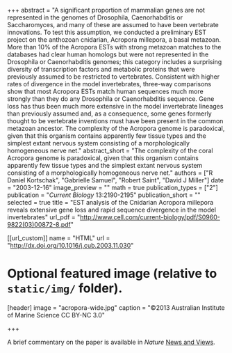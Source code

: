+++
abstract = "A significant proportion of mammalian genes are not represented in the genomes of Drosophila, Caenorhabditis or Saccharomyces, and many of these are assumed to have been vertebrate innovations. To test this assumption, we conducted a preliminary EST project on the anthozoan cnidarian, Acropora millepora, a basal metazoan. More than 10% of the Acropora ESTs with strong metazoan matches to the databases had clear human homologs but were not represented in the Drosophila or Caenorhabditis genomes; this category includes a surprising diversity of transcription factors and metabolic proteins that were previously assumed to be restricted to vertebrates. Consistent with higher rates of divergence in the model invertebrates, three-way comparisons show that most Acropora ESTs match human sequences much more strongly than they do any Drosophila or Caenorhabditis sequence. Gene loss has thus been much more extensive in the model invertebrate lineages than previously assumed and, as a consequence, some genes formerly thought to be vertebrate inventions must have been present in the common metazoan ancestor. The complexity of the Acropora genome is paradoxical, given that this organism contains apparently few tissue types and the simplest extant nervous system consisting of a morphologically homogeneous nerve net."
abstract_short = "The complexity of the coral Acropora genome is paradoxical, given that this organism contains apparently few tissue types and the simplest extant nervous system consisting of a morphologically homogeneous nerve net."
authors = ["R Daniel Kortschak", "Gabrielle Samuel", "Robert Saint", "David J Miller"]
date = "2003-12-16"
image_preview = ""
math = true
publication_types = ["2"]
publication = "*Current Biology* 13:2190-2195"
publication_short = ""
selected = true
title = "EST analysis of the Cnidarian Acropora millepora reveals extensive gene loss and rapid sequence divergence in the model invertebrates"
url_pdf = "http://www.cell.com/current-biology/pdf/S0960-9822(03)00872-8.pdf"

[[url_custom]]
name = "HTML"
url = "http://dx.doi.org/10.1016/j.cub.2003.11.030"

# Optional featured image (relative to `static/img/` folder).
[header]
image = "acropora-wide.jpg"
caption = "©2013 Australian Institute of Marine Science CC BY-NC 3.0"

+++

A brief commentary on the paper is available in *Nature* [News and Views](http://www.nature.com/news/1998/031215/full/news031215-2.html).
